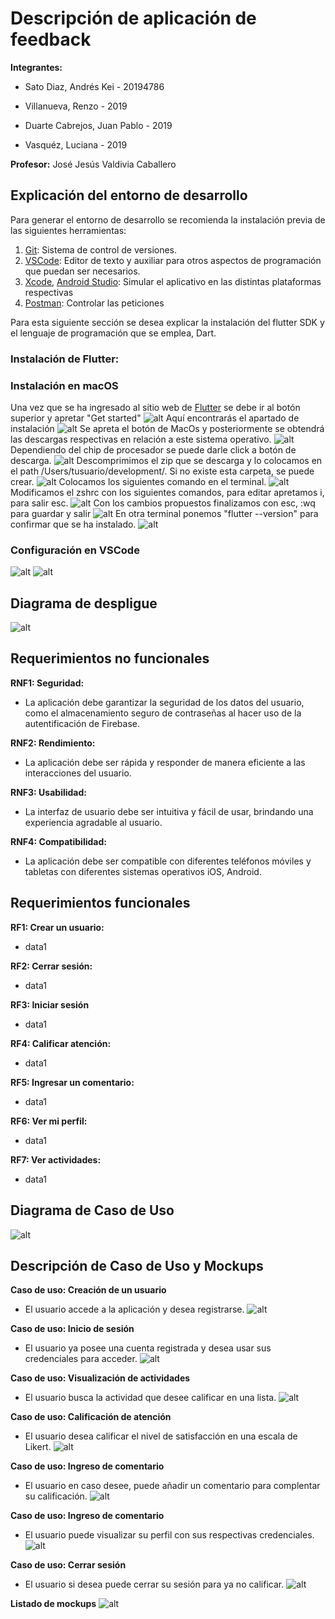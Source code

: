 # Descripción de aplicación de feedback
**Integrantes:**

* Sato Diaz, Andrés Kei - 20194786

* Villanueva, Renzo - 2019

*  Duarte Cabrejos, Juan Pablo - 2019

* Vasquéz, Luciana - 2019

**Profesor:**
José Jesús Valdivia Caballero

## Explicación del entorno de desarrollo
Para generar el entorno de desarrollo se recomienda la instalación previa de las siguientes herramientas:

1. [Git](https://git-scm.com/downloads): Sistema de control de versiones.
2. [VSCode](https://code.visualstudio.com/download): Editor de texto y auxiliar para otros aspectos de programación que puedan ser necesarios.
3. [Xcode](xcodereleases), [Android Studio](https://developer.android.com/studio):   Simular el aplicativo en las distintas plataformas respectivas
4. [Postman](https://www.postman.com/downloads/): Controlar las peticiones 

Para esta siguiente sección se desea explicar la instalación del flutter SDK y el lenguaje de programación que se emplea, Dart. 

### __Instalación de Flutter:__

### __Instalación en macOS__

Una vez que se ha ingresado al sitio web de [Flutter](https://flutter.dev/?gclid=Cj0KCQjwtamlBhD3ARIsAARoaEwton1AgvhAKwa5FQS5hw6uB8SWkMsnZ_RfwgQJFs3v1ilvCsuAdOwaAuosEALw_wcB&gclsrc=aw.ds) se debe ir al botón superior y apretar "Get started"
![alt](/Imagenes/1.png)
Aquí encontrarás el apartado de instalación
![alt](/Imagenes/2.png)
Se apreta el botón de MacOs y posteriormente se obtendrá las descargas respectivas en relación a este sistema operativo. 
![alt](/Imagenes/3.png)
Dependiendo del chip de procesador se puede darle click a botón de descarga. 
![alt](/Imagenes/4.png)
Descomprimimos el zip que se descarga y lo colocamos en el path /Users/tusuario/development/. Si no existe esta carpeta, se puede crear. 
![alt](/Imagenes/5.png)
Colocamos los siguientes comando en el terminal.
![alt](/Imagenes/6.png)
Modificamos el zshrc con los siguientes comandos, para editar apretamos i, para salir esc. 
![alt](/Imagenes/7.png)
Con los cambios propuestos finalizamos con esc, :wq para guardar y salir
![alt](/Imagenes/8.png)
En otra terminal ponemos "flutter --version" para confirmar que se ha instalado.
![alt](/Imagenes/9.png)

### __Configuración en VSCode__

![alt](/Imagenes/vs1.png)
![alt](/Imagenes/vs2.png)

## Diagrama de despligue

![alt](/Imagenes/deploy.png)

## Requerimientos no funcionales
__RNF1: Seguridad:__
* La aplicación debe garantizar la seguridad de los datos del usuario, como el almacenamiento seguro de contraseñas al hacer uso de la autentificación de Firebase.

__RNF2: Rendimiento:__
* La aplicación debe ser rápida y responder de manera eficiente a las interacciones del usuario.

__RNF3: Usabilidad:__
* La interfaz de usuario debe ser intuitiva y fácil de usar, brindando una experiencia agradable al usuario. 

__RNF4: Compatibilidad:__
* La aplicación debe ser compatible con diferentes teléfonos móviles y tabletas con diferentes sistemas operativos iOS, Android.

## Requerimientos funcionales
__RF1: Crear un usuario:__
* data1

__RF2: Cerrar sesión:__
* data1

__RF3: Iniciar sesión__
* data1

__RF4: Calificar atención:__
* data1

__RF5: Ingresar un comentario:__
* data1

__RF6: Ver mi perfil:__
* data1

__RF7: Ver actividades:__
* data1

## Diagrama de Caso de Uso

![alt](/Imagenes/useCase.png)

## Descripción de Caso de Uso y Mockups
__Caso de uso: Creación de un usuario__
* El usuario accede a la aplicación y desea registrarse.
![alt](/Imagenes/m2.png)

__Caso de uso: Inicio de sesión__
* El usuario ya posee una cuenta registrada y desea usar sus credenciales para acceder.
![alt](/Imagenes/m1.png)

__Caso de uso: Visualización de actividades__
* El usuario busca la actividad que desee calificar en una lista.
![alt](/Imagenes/m3.png)

__Caso de uso: Calificación de atención__
* El usuario desea calificar el nivel de satisfacción en una escala de Likert.
![alt](/Imagenes/m4.png)

__Caso de uso: Ingreso de comentario__
* El usuario en caso desee, puede añadir un comentario para complentar su calificación.
![alt](/Imagenes/m5.png)

__Caso de uso: Ingreso de comentario__
* El usuario puede visualizar su perfil con sus respectivas credenciales.
![alt](/Imagenes/m6.png)

__Caso de uso: Cerrar sesión__
* El usuario si desea puede cerrar su sesión para ya no calificar.
![alt](/Imagenes/m7.png)

__Listado de mockups__
![alt](/Imagenes/mock.png)

